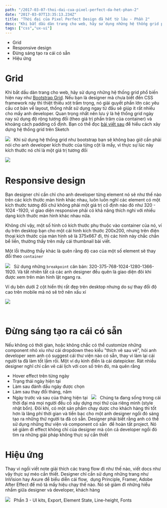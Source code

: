 ```yaml
---
path: "/2017-03-07-thoi-dai-cua-pixel-perfect-da-het-phan-2"
date: "2017-03-07T13:35:13.234Z"
title: "Thời đại của Pixel Perfect Design đã hết từ lâu - Phần 2"
desc: "Khi bắt dầu dàn trang cho web, hãy sử dụng những hệ thống grid phổ biến hiện nay như Bootstrap Grid. Nếu bạn là designer mà chưa biết đến CSS framework này thì thiệt thiếu xót trầm trọng..."
tags: ["css","ux-ui"]
---
```

<!-- MarkdownTOC -->

- Grid
- Responsive design
- Đừng sáng tạo ra cái có sẵn
- Hiệu ứng

<!-- /MarkdownTOC -->


# Grid

Khi bắt dầu dàn trang cho web, hãy sử dụng những hệ thống grid phổ biến hiện nay như <a href="http://getbootstrap.com/css/#grid" target="_blank">Bootstrap Grid</a>. Nếu bạn là designer mà chưa biết đến CSS framework này thì thiệt thiếu xót trầm trọng, nó giải quyết phần lớn các yêu cầu cơ bản về layout, thống nhất sử dụng ngay từ đầu sẽ giúp ít rất nhiều cho mấy anh developer. Quan trọng nhất nên lưu ý là hệ thống grid ngày nay sử dụng độ rộng tương đối (theo giá trị phần trăm của container) và khoảng cách padding cố định. Bạn có thể đọc <a href="https://medium.com/sketch-app-sources/fluid-grid-systems-in-sketch-3-9-2579133c6d08" target="_blank">bài viết sau</a> để hiểu cách xây dựng hệ thống grid trên Sketch

![](https://cdn-images-1.medium.com/max/800/1*WLHweZ4cQQSK8hWOY96cbQ@2x.png)
 
Khi sử dụng hệ thống grid như bootstrap bạn sẽ không bao giờ cần phải nói cho anh developer kích thước của từng cột là mấy, vì thực sự lúc này kích thước nó chỉ là một giá trị tương đối

![](https://cdn-images-1.medium.com/max/800/1*Q_qCy_5PPuR5bPciB5Vbeg@2x.png)
 
# Responsive design

Bạn designer chỉ cần chỉ cho anh developer từng element nó sẽ như thế nào trên các kích thước màn hình khác nhau, luôn luôn nghĩ các element có một kích thước tương đối chứ không phải một giá trị cố định nào đó như 320 - 1024 -1920, vì giao diện responsive phải có khả năng thích nghi với nhiều dạng kích thước màn hình khác nhau nữa.

Không chỉ vậy, một số hình có kích thước phụ thuộc vào container của nó, ví dụ trên desktop bạn cho một cái hình kích thước 200x200, nhưng trên điện thoại kích thước của màn hình sẽ là 375x667 đi, thì các hình này chắc chắn bể liền, thường thấy trên mấy cái thumbnail bài viết.

Một lỗi thường thấy khác là quên rằng độ cao của một số element sẽ thay đổi theo `container`

![](https://cdn-images-1.medium.com/max/800/1*0odC4Yn4aHanIatRPU7P5w.gif)
 
Sử dụng những `breakpoint` căn bản: 320-375-768-1024-1280-1366-1920. Và tất nhiên tất cả các anh designer đều quên là giao diện đôi khi được xem trên màn hình lật ngang ra.

Ví dụ bên dưới 2 cột hiển thị rất đẹp trên desktop nhưng do sự thay đổi độ cao trên mobile mà nó sẽ trở nên xấu xí

![](https://cdn-images-1.medium.com/max/800/1*BWi61OpjqFEgHliraTHuLw@2x.png)

 
# Đừng sáng tạo ra cái có sẵn

Nếu không có thời gian, hoặc không chắc có thể customize những component nhỏ xíu như cái dropdown theo kiểu "thích vẽ sau vẻ", hỏi anh developer xem anh có suggest cái thư viện nào có sẵn, thay vì làm lại cái người ta đã làm tốt lắm rồi. Một ví dụ kinh điển là cái datepicker. Rát nhiều designer nghĩ chỉ cần vẽ cái lịch với con số trên đó, mà quên rằng

- Hover effect trên từng ngày
- Trạng thái ngày hiện tại
- Làm sau đánh dấu ngày được chọn
- Làm sau thay đổi tháng, năm
- Ngày trước và sau của tháng hiện tại
 
![](https://cdn-images-1.medium.com/max/800/1*Cgndb4fH9aXPnrLIuyuE4Q@2x.png)
 
Chúng ta đang sống trong cái thời đại mà mọi người đều cố xây dựng mọi thứ của riêng mình (style nhật bổn). Đôi khi, có một sản phẩm chạy dược cho khách hàng thì tốt hơn là lãng phí thời gian và tiền bạc cho một anh designer ngồi đó sáng tạo ra những thứ người ta đã có sẵn. Designer phải biết rằng anh có thể sử dụng những thư viện và component có sẵn  để hoàn tất project. Nó sẽ giảm đi effect không chỉ của designer mà còn cả developer ngồi đó tìm ra những giải pháp không thực sự cần thiết

# Hiệu ứng

Thay vì ngồi viết note giải thích các trang flow đi như thế nào, viết docs như vậy thực sự méo cần thiết. Designer chỉ cần sử dụng những trang như InVision hay Axure để biểu diễn cái flow,  dụng Principle, Framer, Adobe After Effect để mô tả mấy hiệu chạy thế nào. Nó sẽ giảm đi những hiểu nhầm giữa designer và developer, khách hàng

![](https://cdn-images-1.medium.com/max/800/1*yEMXAwVff__nrM_OCwLknw.gif)
 
Phần 3 - UI kits, Export, Element State, Line-height, Fonts